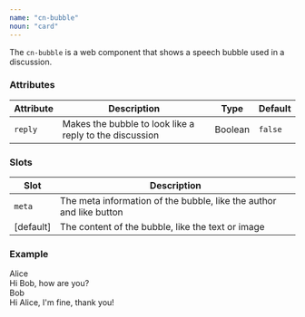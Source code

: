 ```yaml
---
name: "cn-bubble"
noun: "card"
---
```


The `cn-bubble` is a web component that shows a speech bubble used in a discussion.

### Attributes

| Attribute | Description | Type | Default |
| --- | --- | --- | --- |
| `reply` | Makes the bubble to look like a reply to the discussion | Boolean | `false` |

### Slots

| Slot | Description |
| --- | --- |
| `meta` | The meta information of the bubble, like the author and like button |
| \[default\] | The content of the bubble, like the text or image |

### Example

<div class="flex flex-column p-1">
  <cn-bubble>
    <div slot="meta">Alice</div>
    <div>Hi Bob, how are you?</div>
  </cn-bubble>
  <div class="flex">
    <cn-bubble reply class="flex-grow">
      <div slot="meta">Bob</div>
      <div>Hi Alice, I'm fine, thank you!</div>
    </cn-bubble>
    <cn-avatar src="/images/lego-1.png" nick="Bob"></cn-avatar-button>
  </div>
</div>